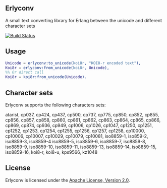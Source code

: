 ## Erlyconv
A small text converting library for Erlang between the unicode and different character sets

[![Build Status](https://api.travis-ci.org/eugenehr/erlyconv.svg?branch=master)](https://travis-ci.org/eugenehr/erlyconv)

## Usage
```erlang
Unicode = erlyconv:to_unicode(koi8r, "KOI8-r encoded text"),
Koi8r = erlyconv:from_unicode(koi8r, Unicode),
%% Or direct call
Koi8r = koi8r:from_unicode(Unicode).
```

## Character sets

Erlyconv supports the following characters sets:

atarist, cp037, cp424, cp437, cp500, cp737, cp775, cp850, cp852, cp855, cp856,
cp857, cp858, cp860, cp861, cp862, cp863, cp864, cp865, cp866, cp869, cp874, cp936, cp949,
cp1006, cp1026, cp1047, cp1250, cp1251, cp1252, cp1253, cp1254, cp1255, cp1256, cp1257, cp1258,
cp10000, cp10006, cp10007, cp10029, cp10079, cp10081, iso8859-1, iso859-2, iso8859-3, iso8859-4
iso8859-5, iso8859-6, iso8859-7, iso8859-8, iso8859-9, iso8859-10, iso8859-11, iso8859-13, iso8859-14,
iso8859-15, iso8859-16, koi8-r, koi8-u, kps9566, kz1048

## License

Erlyconv is licensed under the [Apache License, Version 2.0](http://www.apache.org/licenses/LICENSE-2.0).